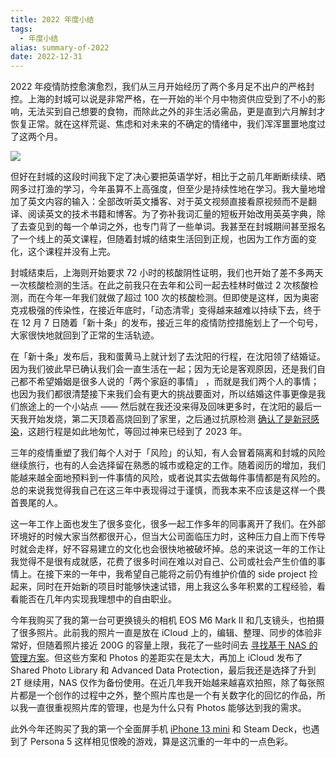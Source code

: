 ```yaml
---
title: 2022 年度小结
tags:
  - 年度小结
alias: summary-of-2022
date: 2022-12-31
---
```

2022 年疫情防控愈演愈烈，我们从三月开始经历了两个多月足不出户的严格封控。上海的封城可以说是非常严格，在一开始的半个月中物资供应受到了不小的影响，无法买到自己想要的食物，而除此之外的非生活必需品，更是直到六月解封才恢复正常。就在这样荒诞、焦虑和对未来的不确定的情绪中，我们浑浑噩噩地度过了这两个月。

![](https://r2-lc-cn.jysperm.me/pictures/2022/2022-pcr.png)

但好在封城的这段时间我下定了决心要把英语学好，相比于之前几年断断续续、晒网多过打渔的学习，今年虽算不上高强度，但至少是持续性地在学习。我大量地增加了英文内容的输入：全部改听英文播客、对于英文视频直接看原视频而不是翻译、阅读英文的技术书籍和博客。为了弥补我词汇量的短板开始改用英英字典，除了去查见到的每一个单词之外，也专门背了一些单词。我甚至在封城期间甚至报名了一个线上的英文课程，但随着封城的结束生活回到正规，也因为工作方面的变化，这个课程并没有上完。

封城结束后，上海则开始要求 72 小时的核酸阴性证明，我们也开始了差不多两天一次核酸检测的生活。在此之前我只在去年和公司一起去桂林时做过 2 次核酸检测，而在今年一年我们就做了超过 100 次的核酸检测。但即使是这样，因为奥密克戎极强的传染性，在接近年底时，「动态清零」变得越来越难以持续下去，终于在 12 月 7 日随着「新十条」的发布，接近三年的疫情防控措施划上了一个句号，大家很快地就回到了正常的生活轨迹。

在「新十条」发布后，我和蛋黄马上就计划了去沈阳的行程，在沈阳领了结婚证。因为我们彼此早已确认我们会一直生活在一起；因为无论是客观原因，还是我们自己都不希望婚姻是很多人说的「两个家庭的事情」 ，而就是我们两个人的事情；也因为我们都很清楚接下来我们会有更大的挑战要面对，所以结婚这件事更像是我们旅途上的一个小站点 —— 然后就在我还没来得及回味更多时，在沈阳的最后一天我开始发烧，第二天顶着高烧回到了家里，之后通过抗原检测 [确认了是新冠感染](https://twitter.com/jysperm/status/1603908908523065344)，这趟行程是如此地匆忙，等回过神来已经到了 2023 年。

三年的疫情重塑了我们每个人对于「风险」的认知，有人会冒着隔离和封城的风险继续旅行，也有的人会选择留在熟悉的城市或稳定的工作。随着阅历的增加，我们能越来越全面地预料到一件事情的风险，或者说其实去做每件事情都是有风险的。总的来说我觉得我自己在这三年中表现得过于谨慎，而我本来不应该是这样一个畏首畏尾的人。

这一年工作上面也发生了很多变化，很多一起工作多年的同事离开了我们。在外部环境好的时候大家当然都很开心，但当大公司面临压力时，这种压力自上而下传导时就会走样，好不容易建立的文化也会很快地被破坏掉。总的来说这一年的工作让我觉得不是很有成就感，花费了很多时间在难以对自己、公司或社会产生价值的事情上。在接下来的一年中，我希望自己能将之前仍有维护价值的 side project 捡起来，同时在开始新的项目时能够快速试错，用上我这么多年积累的工程经验，看看能否在几年内实现我理想中的自由职业。

今年我购买了我的第一台可更换镜头的相机 EOS M6 Mark II 和几支镜头，也拍摄了很多照片。此前我的照片一直是放在 iCloud 上的，编辑、整理、同步的体验非常好，但随着照片接近 200G 的容量上限，我花了一些时间去 [寻找基于 NAS 的管理方案](https://twitter.com/jysperm/status/1550888855305216003)。但这些方案和 Photos 的差距实在是太大，再加上 iCloud 发布了 Shared Photo Library 和 Advanced Data Protection，最后我还是选择了升到 2T 继续用，NAS 仅作为备份使用。在近几年我开始越来越喜欢拍照，除了每张照片都是一个创作的过程中之外，整个照片库也是一个有关数字化的回忆的作品，所以我一直很重视照片库的管理，也是为什么只有 Photos 能够达到我的需求。

此外今年还购买了我的第一个全面屏手机 [iPhone 13 mini](https://twitter.com/jysperm/status/1574014265266122752) 和 Steam Deck，也遇到了 Persona 5 这样相见恨晚的游戏，算是这沉重的一年中的一点色彩。
